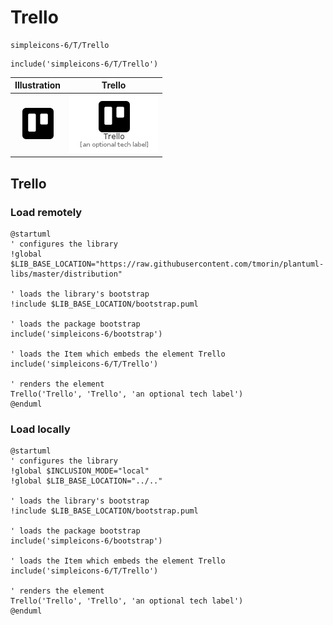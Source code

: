 # Trello


```text
simpleicons-6/T/Trello
```

```text
include('simpleicons-6/T/Trello')
```



| Illustration | Trello |
| :---: | :---: |
| ![illustration for Illustration](../../simpleicons-6/T/Trello.png) | ![illustration for Trello](../../simpleicons-6/T/Trello.Local.png) |




## Trello

### Load remotely
```plantuml
@startuml
' configures the library
!global $LIB_BASE_LOCATION="https://raw.githubusercontent.com/tmorin/plantuml-libs/master/distribution"

' loads the library's bootstrap
!include $LIB_BASE_LOCATION/bootstrap.puml

' loads the package bootstrap
include('simpleicons-6/bootstrap')

' loads the Item which embeds the element Trello
include('simpleicons-6/T/Trello')

' renders the element
Trello('Trello', 'Trello', 'an optional tech label')
@enduml
```

### Load locally
```plantuml
@startuml
' configures the library
!global $INCLUSION_MODE="local"
!global $LIB_BASE_LOCATION="../.."

' loads the library's bootstrap
!include $LIB_BASE_LOCATION/bootstrap.puml

' loads the package bootstrap
include('simpleicons-6/bootstrap')

' loads the Item which embeds the element Trello
include('simpleicons-6/T/Trello')

' renders the element
Trello('Trello', 'Trello', 'an optional tech label')
@enduml
```

